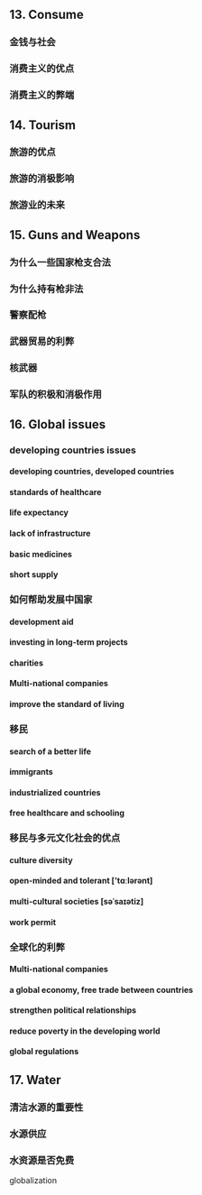 
## 13. Consume

### 金钱与社会

### 消费主义的优点

### 消费主义的弊端

## 14. Tourism

### 旅游的优点

### 旅游的消极影响

### 旅游业的未来

## 15. Guns and Weapons

### 为什么一些国家枪支合法

### 为什么持有枪非法

### 警察配枪

### 武器贸易的利弊

### 核武器

### 军队的积极和消极作用

## 16. Global issues

### developing countries issues

#### developing countries, developed countries

#### standards of healthcare

#### life expectancy

#### lack of infrastructure

#### basic medicines

#### short supply

### 如何帮助发展中国家

#### development aid

#### investing in long-term projects

#### charities

#### Multi-national companies

#### improve the standard of living

### 移民

#### search of a better life

#### immigrants

#### industrialized countries

#### free healthcare and schooling

### 移民与多元文化社会的优点

#### culture diversity

#### open-minded and tolerant ['tɑːlərənt]

#### multi-cultural societies [səˈsaɪətiz]

#### work permit

### 全球化的利弊

#### Multi-national companies

#### a global economy, free trade between countries

#### strengthen political relationships

#### reduce poverty in the developing world

#### global regulations

## 17. Water

### 清洁水源的重要性

### 水源供应

### 水资源是否免费


globalization
